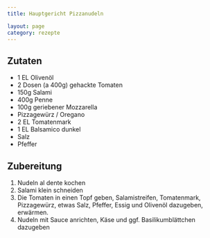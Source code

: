 ```yaml
---
title: Hauptgericht Pizzanudeln

layout: page
category: rezepte
---
```


Zutaten
-------
- 1 EL Olivenöl
- 2 Dosen (a 400g) gehackte Tomaten
- 150g Salami
- 400g Penne
- 100g geriebener Mozzarella
- Pizzagewürz / Oregano
- 2 EL Tomatenmark
- 1 EL Balsamico dunkel
- Salz
- Pfeffer



Zubereitung
-----------
1. Nudeln al dente kochen
2. Salami klein schneiden
3. Die Tomaten in einen Topf geben, Salamistreifen, Tomatenmark, Pizzagewürz, 
etwas Salz, Pfeffer, Essig und Olivenöl dazugeben, erwärmen.
4. Nudeln mit Sauce anrichten, Käse und ggf. Basilikumblättchen dazugeben

